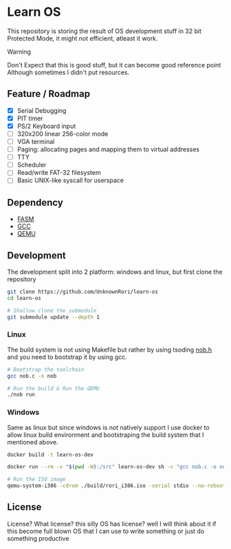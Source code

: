 # Learn OS

This repository is storing the result of OS development stuff in 32 bit Protected Mode,
it might not efficient, atleast it work.

> [!WARNING]
> Don't Expect that this is good stuff, but it can become good reference point
> Although sometimes I didn't put resources.

## Feature / Roadmap

- [X] Serial Debugging
- [X] PIT timer
- [X] PS/2 Keyboard input
- [ ] 320x200 linear 256-color mode
- [ ] VGA terminal
- [ ] Paging: allocating pages and mapping them to virtual addresses
- [ ] TTY
- [ ] Scheduler
- [ ] Read/write FAT-32 filesystem
- [ ] Basic UNIX-like syscall for userspace

## Dependency

- [FASM](https://flatassembler.net/)
- [GCC](https://gcc.gnu.org/)
- [QEMU](https://www.qemu.org/)

## Development

The development split into 2 platform: windows and linux, but first clone the repository

```sh
git clone https://github.com/UnknownRori/learn-os
cd learn-os

# Shallow clone the submodule
git submodule update --depth 1
```

### Linux

The build system is not using Makefile but rather by using tsoding [nob.h](https://github.com/tsoding/nob) and you need to bootstrap it by using gcc.

```sh
# Bootstrap the toolchain
gcc nob.c -o nob

# Run the build & Run the QEMU
./nob run
```

### Windows

Same as linux but since windows is not natively support I use docker to allow linux build environment and bootstraping the build system that I mentioned above.

```sh
docker build -t learn-os-dev

docker run --rm -v "$(pwd -W):/src" learn-os-dev sh -c "gcc nob.c -o nob && ./nob"

# Run the ISO image
qemu-system-i386 -cdrom ./build/rori_i386.iso -serial stdio --no-reboot
```

## License

License? What license? this silly OS has license? well I will think about it if this become full blown OS that I can use to write something or just do something productive
